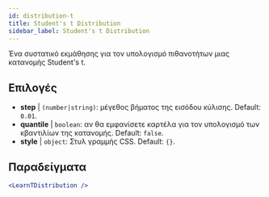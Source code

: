 ```yaml
---
id: distribution-t
title: Student's t Distribution
sidebar_label: Student's t Distribution
---
```


Ένα συστατικό εκμάθησης για τον υπολογισμό πιθανοτήτων μιας κατανομής Student's t.

## Επιλογές

* __step__ | `(number|string)`: μέγεθος βήματος της εισόδου κύλισης. Default: `0.01`.
* __quantile__ | `boolean`: αν θα εμφανίσετε καρτέλα για τον υπολογισμό των κβαντιλίων της κατανομής. Default: `false`.
* __style__ | `object`: Στυλ γραμμής CSS. Default: `{}`.


## Παραδείγματα

```jsx live
<LearnTDistribution />
```

